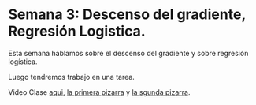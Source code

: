 # Semana 3: Descenso del gradiente, Regresión Logistica. 

Esta semana hablamos sobre el descenso del gradiente y sobre regresión logística. 

Luego tendremos trabajo en una tarea. 

Video Clase [aqui](https://drive.google.com/file/d/1mSKG34L05_zjswyVocdmeoedlgYKg28L/view?usp=sharing), [la primera pizarra](https://drive.google.com/file/d/1QJKTpz_Is4cJqx7mCYUrPmQaP3cXDP0g/view?usp=sharing) y [la sgunda pizarra](https://drive.google.com/file/d/1FIldzQUGO9V7h9mJkR8UF8Bxdx1TIsRb/view?usp=sharing).
